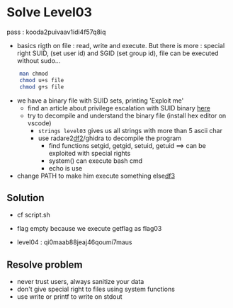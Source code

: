 # Solve Level03
pass : kooda2puivaav1idi4f57q8iq

- basics rigth on file : read, write and execute. But there is more : special right SUID, (set user id) and SGID (set group id), file can be executed without sudo...
```bash
    man chmod
    chmod u+s file
    chmod g+s file
```

- we have a binary file with SUID sets, printing 'Exploit me'
    - find an article about privilege escalation with SUID binary [here][df1]
    - try to decompile and understand the binary file (install hex editor on vscode)
        - ```strings level03``` gives us all strings with more than 5 ascii char
        - use radare2[df2]/ghidra to decompile the program
            - find functions setgid, getgid, setuid, getuid ==> can be exploited with special rights
            - system() can execute bash cmd
            - echo is use
- change PATH to make him execute something else[df3]

## Solution
- cf script.sh

- flag empty because we execute getflag as flag03
- level04 : qi0maab88jeaj46qoumi7maus

## Resolve problem
- never trust users, always sanitize your data
- don't give special right to files using system functions
- use write or printf to write on stdout

[df1]: https://www.hackingarticles.in/linux-privilege-escalation-using-suid-binaries/
[df2]: https://www.youtube.com/watch?v=vXWHmucgZW0
[df3]: https://www.hackingarticles.in/linux-privilege-escalation-using-path-variable/